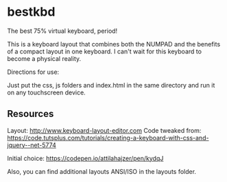 # bestkbd
The best 75% virtual keyboard, period!

This is a keyboard layout that combines both the NUMPAD and the benefits of a compact layout
in one keyboard.
I can't wait for this keyboard to become a physical reality.

Directions for use:

Just put the css, js folders and index.html in the same directory and run it on any touchscreen device.

## Resources
Layout:
http://www.keyboard-layout-editor.com
Code tweaked from:
https://code.tutsplus.com/tutorials/creating-a-keyboard-with-css-and-jquery--net-5774

Initial choice:
https://codepen.io/attilahajzer/pen/kydqJ

Also, you can find additional layouts ANSI/ISO in the layouts folder.
